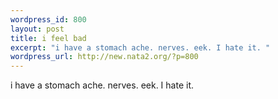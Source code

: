 ```yaml
--- 
wordpress_id: 800
layout: post
title: i feel bad
excerpt: "i have a stomach ache. nerves. eek. I hate it. "
wordpress_url: http://new.nata2.org/?p=800
---
```

i have a stomach ache. nerves. eek. I hate it. 
